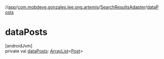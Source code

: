 //[app](../../../index.md)/[com.mobdeve.gonzales.lee.ong.artemis](../index.md)/[SearchResultsAdapter](index.md)/[dataPosts](data-posts.md)

# dataPosts

[androidJvm]\
private val [dataPosts](data-posts.md): [ArrayList](https://developer.android.com/reference/kotlin/java/util/ArrayList.html)<[Post](../-post/index.md)>
